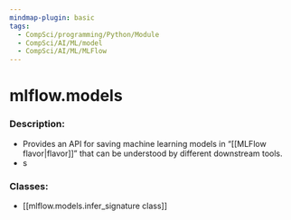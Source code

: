 ```yaml
---
mindmap-plugin: basic
tags:
  - CompSci/programming/Python/Module
  - CompSci/AI/ML/model
  - CompSci/AI/ML/MLFlow
---
```

# mlflow.models
### Description:
- Provides an API for saving machine learning models in “[[MLFlow flavor|flavor]]” that can be understood by different downstream tools.
- s
### Classes:
- [[mlflow.models.infer_signature class]]